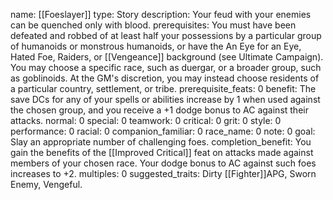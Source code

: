 name: [[Foeslayer]]
type: Story
description: Your feud with your enemies can be quenched only with blood.
prerequisites: You must have been defeated and robbed of at least half your possessions by a particular group of humanoids or monstrous humanoids, or have the An Eye for an Eye, Hated Foe, Raiders, or [[Vengeance]] background (see Ultimate Campaign). You may choose a specific race, such as duergar, or a broader group, such as goblinoids. At the GM's discretion, you may instead choose residents of a particular country, settlement, or tribe.
prerequisite_feats: 0
benefit: The save DCs for any of your spells or abilities increase by 1 when used against the chosen group, and you receive a +1 dodge bonus to AC against their attacks.
normal: 0
special: 0
teamwork: 0
critical: 0
grit: 0
style: 0
performance: 0
racial: 0
companion_familiar: 0
race_name: 0
note: 0
goal: Slay an appropriate number of challenging foes.
completion_benefit: You gain the benefits of the [[Improved Critical]] feat on attacks made against members of your chosen race. Your dodge bonus to AC against such foes increases to +2.
multiples: 0
suggested_traits: Dirty [[Fighter]]APG, Sworn Enemy, Vengeful.
